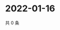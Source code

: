 # 2022-01-16

共 0 条

<!-- BEGIN WEIBO -->
<!-- 最后更新时间 Sun Jan 16 2022 01:22:12 GMT+0800 (China Standard Time) -->

<!-- END WEIBO -->
